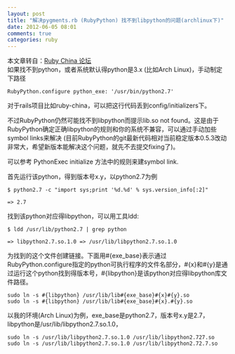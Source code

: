 ```yaml
---
layout: post
title: "解决pygments.rb (RubyPython) 找不到libpython的问题(archlinux下)"
date: 2012-06-05 08:01
comments: true
categories: ruby
---
```


本文章转自：[Ruby China 论坛](http://ruby-china.org/topics/289)   
如果找不到python，或者系统默认得python是3.x (比如Arch Linux)，手动制定下路径   
```
RubyPython.configure python_exe: '/usr/bin/python2.7'
```
对于rails项目比如ruby-china，可以把这行代码丢到config/initializers下。   

不过RubyPython仍然可能找不到libpython而提示lib.so not found。这是由于RubyPython确定正确libpython的规则和你的系统不兼容，可以通过手动加些symbol links来解决 (目前RubyPython的git最新代码相对当前稳定版本0.5.3改动非常大，希望新版本能解决这个问题，就先不去提交fixing了)。   

可以参考 PythonExec initialize 方法中的规则来建symbol link.   
<!--more-->
首先运行该python，得到版本号x.y，以python2.7为例   
```
$ python2.7 -c "import sys;print '%d.%d' % sys.version_info[:2]"

=> 2.7
```
找到该python对应得libpython，可以用工具ldd:   
```
$ ldd /usr/lib/python2.7 | grep python

=> libpython2.7.so.1.0 => /usr/lib/libpython2.7.so.1.0
```
为找到的这个文件创建链接。下面用#{exe_base}表示通过RubyPython.configure指定的python可执行程序的文件名部分，#{x}和#{y}是通过运行这个python找到得版本号，#{libpython}是该python对应得libpython库文件路径。   
```
sudo ln -s #{libpython} /usr/lib/lib#{exe_base}#{x}#{y}.so
sudo ln -s #{libpython} /usr/lib/lib#{exe_base}#{x}.#{y}.so
```
以我的环境(Arch Linux)为例，exe_base是python2.7，版本号x.y是2.7，libpython是/usr/lib/libpython2.7.so.1.0，   
```
sudo ln -s /usr/lib/libpython2.7.so.1.0 /usr/lib/libpython2.727.so
sudo ln -s /usr/lib/libpython2.7.so.1.0 /usr/lib/libpython2.72.7.so
```
